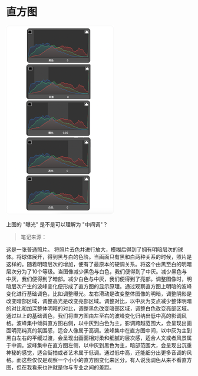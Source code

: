 # 直方图



<img src="./readme.assets/image-20231028222645936.png" alt="image-20231028222645936" style="zoom:50%;" />

上图的 "曝光" 是不是可以理解为 "中间调"？



> 笔记来源：

这是一张普通照片。 将照片去色并进行放大，模糊后得到了拥有明暗层次的球体。将球体展开，得到黑与白的色阶。当画面只有黑和白两种关系的时候，照片是这样的。随着明暗层次的增加，便有了最原本的硬调关系。将这个由黑至白的明暗层次分为了10个等级。当图像减少黑色与白色，我们便得到了中灰。减少黑色与中灰，我们便得到了暗部。减少白色与中灰，我们便得到了亮部。调整图像时，明暗层次产生的波峰变化便形成了直方图的显示原理。通过观察直方图上明暗的波峰变化进行基础调色，比如调整曝光。左右滑动是改变整体图像的明暗，调整阴影是改变暗部区域，调整高光是改变亮部区域。调整对比，以中灰为支点减少整体明暗的对比和加深整体明暗的对比，调整黑色改变暗部区域，调整白色改变亮部区域。通过以上的基础调色，我们将直方图由左至右的波峰变化归纳出低中高的影调风格。波峰集中倾斜直方图右侧，以中灰到白色为主，影调跨越范围大，会呈现出画面明亮纯真的氛围感，适合人像属于高调。波峰集中在直方图中间，以中灰为主到黑白左右的平缓过渡，会呈现出画面相对柔和细腻的层次感，适合人文或者风景属于中调。波峰集中在直方图左侧，以中灰到黑色为主，暗部范围大，会呈现出沉重神秘的感觉，适合街拍或者艺术属于低调。通过低中高，还能细分出更多音调的风格。而这些仅仅是观察一个小小的直方图变化来区分。有人说我调色从来不看直方图，但在我看来也许就是你与专业之间的差距。

